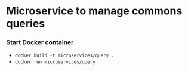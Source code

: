 # Microservice to manage commons queries

### Start Docker container
- `docker build -t microservices/query .`
- `docker run microservices/query`
